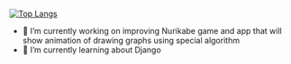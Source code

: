 [![Top Langs](https://github-readme-stats.vercel.app/api/top-langs/?username=Wflikeit&hide_progress=false&layout=compact)](https://github.com/anuraghazra/github-readme-stats)
- 🔭 I’m currently working on improving Nurikabe game and app that will show animation of drawing graphs using special algorithm
- 🌱 I’m currently learning about Django 


